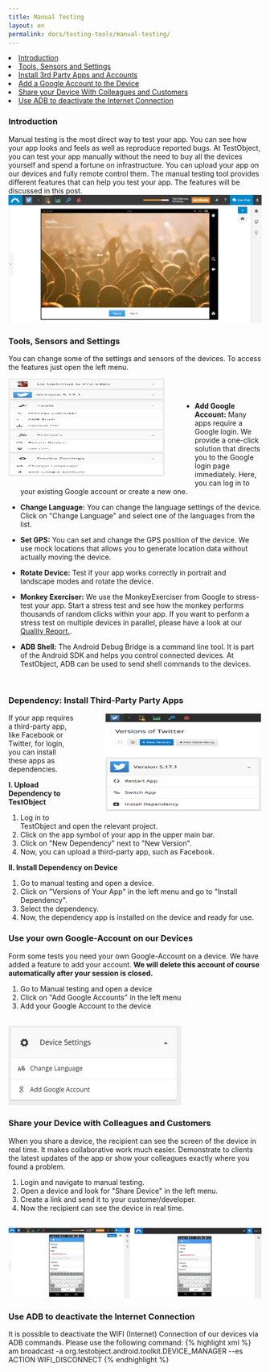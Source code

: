 ```yaml
---
title: Manual Testing
layout: en
permalink: docs/testing-tools/manual-testing/
---
```


<li><a href="#introduction">Introduction</a></li>
<li><a href="#tools-sensors-settings">Tools, Sensors and Settings</a></li>
<li><a href="#3rd-party-apps">Install 3rd Party Apps and Accounts</a></li>
<li><a href="#google-account">Add a Google Account to the Device</a></li>
<li><a href="#share-device">Share your Device With Colleagues and Customers</a></li>
<li><a href="#toggle-connection">Use ADB to deactivate the Internet Connection</a></li>

<h3 id="introduction">Introduction</h3>
Manual testing is the most direct way to test your app. You can see how your app looks and feels as well as reproduce reported bugs. At TestObject, you can test your app manually without the need to buy all the devices yourself and spend a fortune on infrastructure. You can upload your app on our devices and fully remote control them. The manual testing tool provides different features that can help you test your app. The features will be discussed in this post.
<br>
<img class="center shadow" src="/img/tools/manual/manual-testing.png">
</br>

<h3 id="tools-sensors-settings">Tools, Sensors and Settings</h3>

You can change some of the settings and sensors of the devices. To access the features just open the left menu.

<img src="/img/tools/manual/left-menu.png" width="311" height="194" style="float:left; margin-right:60px;
  margin-bottom:10px" alt="Manual Testing Menu">

<p style="margin-top:60px"><ul><li><b>Add Google Account:</b> Many apps require a Google login. We provide a one-click solution that directs you to the Google login page immediately. Here, you can log in to your existing Google account or create a new one.</li></ul></p>
<p><ul><li><b>Change Language:</b> You can change the language settings of the device. Click on "Change Language" and select one of the languages from the list.</li></ul></p>
<p><ul><li><b>Set GPS:</b> You can set and change the GPS position of the device. We use mock locations that allows you to generate location data without actually moving the device.</li></ul></p>
<p><ul><li><b>Rotate Device:</b> Test if your app works correctly in portrait and landscape modes and rotate the device.</li></ul></p>
<p><ul><li><b>Monkey Exerciser:</b> We use the MonkeyExerciser from Google to stress-test your app. Start a stress test and see how the monkey performs thousands of random clicks within your app. If you want to perform a stress test on multiple devices in parallel, please have a look at our <a href="/docs/testing-tools/quality-report/#stress-test" target="_blank">Quality Report.</a>.</li></ul></p>
<p><ul><li><b>ADB Shell:</b> The Android Debug Bridge is a command line tool. It is part of the Android SDK and helps you control connected devices. At TestObject, ADB can be used to send shell commands to the devices.</li></ul><br style="clear:both"></p>


<h3 id="3rd-party-apps">Dependency: Install Third-Party Party Apps</h3>

<img src="/img/tools/manual/dependency-process.png" width="311" height="194" style="float:right; margin-left:60px;
  margin-bottom:10px" alt="Manual Testing Menu">

If your app requires a third-party app, like Facebook or Twitter, for login, you can install these apps as dependencies.

<b>I. Upload Dependency to TestObject</b>

1. Log in to TestObject and open the relevant project.
2. Click on the app symbol of your app in the upper main bar.
3. Click on "New Dependency" next to "New Version".
4. Now, you can upload a third-party app, such as Facebook.

<b>II. Install Dependency on Device</b>

1. Go to manual testing and open a device.
2. Click on "Versions of Your App" in the left menu and go to "Install Dependency".
3. Select the dependency.
4. Now, the dependency app is installed on the device and ready for use.


<h3 id="google-account">Use your own Google-Account on our Devices</h3>
Form some tests you need your own Google-Account on a device. We have added a feature to add your account. <b>We will delete this account of course automatically after your session is closed.</b>

1. Go to Manual testing and open a device
2. Click on "Add Google Accounts" in the left menu
3. Add your Google Account to the device

<br>
<img src="/img/tools/manual/addgoogleaccount.png" alt="Add Google Account">
</br>


<h3 id="share-device">Share your Device with Colleagues and Customers</h3>

When you share a device, the recipient can see the screen of the device in real time. It makes collaborative work much easier. Demonstrate to clients the latest updates of the app or show your colleagues exactly where you found a problem.

1. Login and navigate to manual testing.
2. Open a device and look for "Share Device" in the left menu.
3. Create a link and send it to your customer/developer.
4. Now the recipient can see the device in real time.

<br>
<img src="/img/tools/manual/share-device.png" alt="Share Device">
</br>

<h3 id="share-device">Use ADB to deactivate the Internet Connection</h3>

It is possible to deactivate the WIFI (Internet) Connection of our devices via ADB commands. Please use the following command:
{% highlight xml %}
am broadcast -a org.testobject.android.toolkit.DEVICE_MANAGER --es ACTION WIFI_DISCONNECT
{% endhighlight %}
